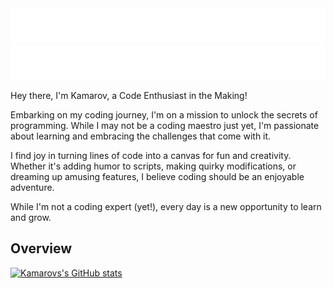 <a href="https://github.com/kamarov-therussiantank#animated-text-dark">
  <img src="https://raw.githubusercontent.com/kamarov-therussiantank/kamarov-therussiantank/main/animated-text-dark.svg"/>
</a>
<a href="https://github.com/kamarov-therussiantank#animated-text-light">
  <img src="https://raw.githubusercontent.com/kamarov-therussiantank/kamarov-therussiantank/main/animated-text-light.svg"/>
</a>


Hey there, I'm Kamarov, a Code Enthusiast in the Making!

Embarking on my coding journey, I'm on a mission to unlock the secrets of programming. While I may not be a coding maestro just yet, I'm passionate about learning and embracing the challenges that come with it.

I find joy in turning lines of code into a canvas for fun and creativity. Whether it's adding humor to scripts, making quirky modifications, or dreaming up amusing features, I believe coding should be an enjoyable adventure.

While I'm not a coding expert (yet!), every day is a new opportunity to learn and grow.

## Overview
[![Kamarovs's GitHub stats](https://github-readme-stats.vercel.app/api?username=kamarov-therussiantank)](https://github.com/kamarov-therussiantank/github-readme-stats)
